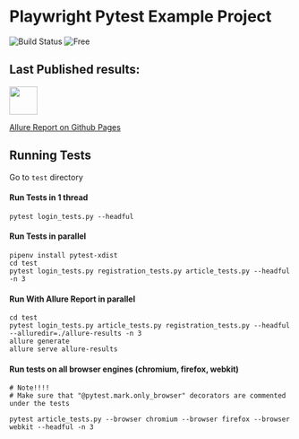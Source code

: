 # Playwright Pytest Example Project

![Build Status](https://github.com/savvagen/playwright-pytest-example/workflows/Playwright%20Pytest%20Example/badge.svg)
![Free](https://img.shields.io/badge/free-open--source-green.svg)

##  Last Published results:
<a href="https://savvagen.github.io/playwright-pytest-example"> 
    <img src="https://avatars3.githubusercontent.com/u/5879127?s=200&v=4" width="50" height="50">
    <p>Allure Report on Github Pages
</a>

## Running Tests

Go to `test` directory

#### Run Tests in 1 thread
``` 
pytest login_tests.py --headful
```

#### Run Tests in parallel
```
pipenv install pytest-xdist
cd test
pytest login_tests.py registration_tests.py article_tests.py --headful -n 3
```

#### Run With Allure Report in parallel
``` 
cd test
pytest login_tests.py article_tests.py registration_tests.py --headful --alluredir=./allure-results -n 3
allure generate
allure serve allure-results
```

#### Run tests on all browser engines (chromium, firefox, webkit)
```
# Note!!!!
# Make sure that "@pytest.mark.only_browser" decorators are commented under the tests

pytest article_tests.py --browser chromium --browser firefox --browser webkit --headful -n 3
```